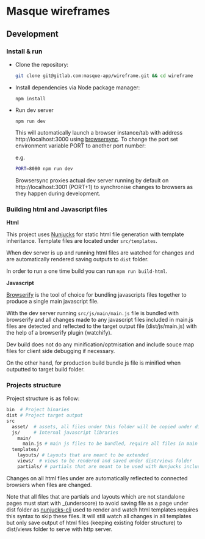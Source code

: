 # Masque wireframes

## Development

### Install & run
- Clone the repository:

    ```bash
    git clone git@gitlab.com:masque-app/wireframe.git && cd wireframe
    ```
- Install dependencies via Node package manager:

    `npm install`

- Run dev server

    `npm run dev`

    This will automatically launch a browser instance/tab with address http://localhost:3000 using [browsersync](https://www.browsersync.io/). To change the port set environment variable PORT to another port number:
    
    e.g. 
    ```bash
    PORT=8080 npm run dev
    ``````

  Browsersync proxies actual dev server running by default on http://localhost:3001 (PORT+1) to synchronise changes to browsers as they happen during development. 

### Building html and Javascript files

**Html**

This project uses [Nunjucks](https://mozilla.github.io/nunjucks/templating.html) for static html file generation with template inheritance. Template files are located under `src/templates`. 

When dev server is up and running html files are watched for changes and are automatically rendered saving outputs to `dist` folder.

In order to run a one time build you can run `npm run build-html`.

**Javascript**

[Browserify](http://browserify.org/) is the tool of choice for bundling javascripts files together to produce a single main javascript file.

With the dev server running `src/js/main/main.js` file is bundled with browserify and all changes made to any javascript files included in main.js files are detected and reflected to the target output file (dist/js/main.js) with the help of a browserify plugin (watchify).

Dev build does not do any minification/optmisation and include souce map files for client side debugging if necessary.

On the other hand, for production build bundle js file is minified when outputted to target build folder.


### Projects structure


Project structure is as follow:

```sh
bin  # Project binaries
dist # Project target output
src
  asset/  # assets, all files under this folder will be copied under dist/assets at build time
  js/     # Internal javascript libraries
    main/ 
      main.js # main js files to be bundled, require all files in main js and it will be bundled with browserify
  templates/ 
    layouts/ # Layouts that are meant to be extended
    views/  # views to be rendered and saved under dist/views folder
    partials/ # partials that are meant to be used with Nunjucks include 
```


Changes on all html files under are automatically reflected to connected browsers when files are changed.

Note that all files that are partials and layouts which are not standalone pages must start with _(underscore) to avoid saving file as a page under dist folder as [nunjucks-cli](https://github.com/jeremyben/nunjucks-cli) used to render and watch html templates requires this syntax to skip these files. It will still watch all changes in all templates but only save output of html files (keeping existing folder structure) to dist/views folder to serve with http server.
